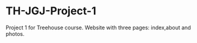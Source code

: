 # TH-JGJ-Project-1
Project 1 for Treehouse course.
Website with three pages: index,about and photos.
